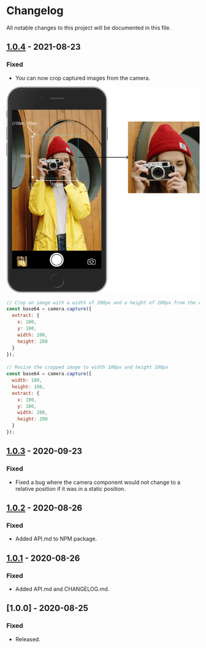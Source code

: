 # Changelog

All notable changes to this project will be documented in this file.

## [1.0.4] - 2021-08-23
### Fixed
- You can now crop captured images from the camera.

![crop-capture.png](https://raw.githubusercontent.com/takuya-motoshima/js-camera/master/screencap/crop-capture.png)

```js
// Crop an image with a width of 200px and a height of 200px from the coordinates (100px, 100px) with the upper left as the base point.
const base64 = camera.capture({
  extract: {
    x: 100,
    y: 100,
    width: 200,
    height: 200
  }
});

// Resize the cropped image to width 100px and height 100px
const base64 = camera.capture({
  width: 100,
  height: 100,
  extract: {
    x: 100,
    y: 100,
    width: 200,
    height: 200
  }
});
```

## [1.0.3] - 2020-09-23
### Fixed
- Fixed a bug where the camera component would not change to a relative position if it was in a static position.

## [1.0.2] - 2020-08-26
### Fixed
- Added API.md to NPM package.

## [1.0.1] - 2020-08-26
### Fixed
- Added API.md and CHANGELOG.md.

## [1.0.0] - 2020-08-25
### Fixed
- Released.

[1.0.1]: https://github.com/takuya-motoshima/js-camera/compare/v1.0.0...v1.0.1
[1.0.2]: https://github.com/takuya-motoshima/js-camera/compare/v1.0.1...v1.0.2
[1.0.3]: https://github.com/takuya-motoshima/js-camera/compare/v1.0.2...v1.0.3
[1.0.4]: https://github.com/takuya-motoshima/js-camera/compare/v1.0.3...v1.0.4